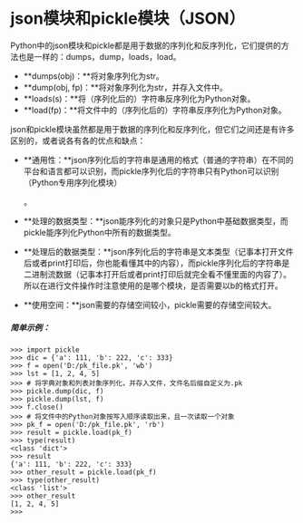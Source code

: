 # json模块和pickle模块（JSON）

Python中的json模块和pickle都是用于数据的序列化和反序列化，它们提供的方法也是一样的：dumps，dump，loads，load。

* **dumps\(obj\)：**将对象序列化为str。
* **dump\(obj, fp\)：**将对象序列化为str，并存入文件中。
* **loads\(s\)：**将（序列化后的）字符串反序列化为Python对象。
* **load\(fp\)：**将文件中的（序列化后的）字符串反序列化为Python对象。

json和pickle模块虽然都是用于数据的序列化和反序列化，但它们之间还是有许多区别的，或者说各有各的优点和缺点：

* **通用性：**json序列化后的字符串是通用的格式（普通的字符串）在不同的平台和语言都可以识别，而pickle序列化后的字符串只有Python可以识别（Python专用序列化模块）

  。

* **处理的数据类型：**json能序列化的对象只是Python中基础数据类型，而pickle能序列化Python中所有的数据类型。

* **处理后的数据类型：**json序列化后的字符串是文本类型（记事本打开文件后或者print打印后，你也能看懂其中的内容），而pickle序列化后的字符串是二进制流数据（记事本打开后或者print打印后就完全看不懂里面的内容了）。所以在进行文件操作时注意使用的是哪个模块，是否需要以b的格式打开。
* **使用空间：**json需要的存储空间较小，pickle需要的存储空间较大。

##### 简单示例：

```text
>>> import pickle
>>> dic = {'a': 111, 'b': 222, 'c': 333}
>>> f = open('D:/pk_file.pk', 'wb')
>>> lst = [1, 2, 4, 5]
>>> # 将字典对象和列表对象序列化，并存入文件，文件名后缀自定义为.pk
>>> pickle.dump(dic, f)
>>> pickle.dump(lst, f)
>>> f.close()
>>> # 将文件中的Python对象按写入顺序读取出来，且一次读取一个对象
>>> pk_f = open('D:/pk_file.pk', 'rb')
>>> result = pickle.load(pk_f)
>>> type(result)
<class 'dict'>
>>> result
{'a': 111, 'b': 222, 'c': 333}
>>> other_result = pickle.load(pk_f)
>>> type(other_result)
<class 'list'>
>>> other_result
[1, 2, 4, 5]
>>>
```



